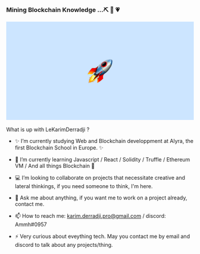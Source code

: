 ### Mining Blockchain Knowledge ...⛏️  👋 :heartpulse:
![image](1f680.png)

What is up with LeKarimDerradji ? 

- :sparkles: I’m currently studying Web and Blockchain developpment at Alyra, the first Blockchain School in Europe. :sparkles:

- 🌱 I’m currently learning Javascript / React / Solidity / Truffle / Ethereum VM / And all things Blockchain :tulip:

-  :computer: I’m looking to collaborate on projects that necessitate creative and lateral thinkings, if you need someone to think, I'm here. 

- 💬 Ask me about anything, if you want me to work on a project already, contact me. 

- 📫 How to reach me: karim.derradji.pro@gmail.com / discord: Ammh#0957

- ⚡ Very curious about eveything tech. May you contact me by email and discord to talk about any projects/thing.

